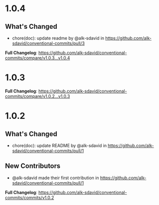 # 1.0.4

## What's Changed
* chore(doc): update readme by @alk-sdavid in https://github.com/alk-sdavid/conventional-commits/pull/3


**Full Changelog**: https://github.com/alk-sdavid/conventional-commits/compare/v1.0.3...v1.0.4

# 1.0.3

**Full Changelog**: https://github.com/alk-sdavid/conventional-commits/compare/v1.0.2...v1.0.3

# 1.0.2

## What's Changed
* chore(doc): update README by @alk-sdavid in https://github.com/alk-sdavid/conventional-commits/pull/1

## New Contributors
* @alk-sdavid made their first contribution in https://github.com/alk-sdavid/conventional-commits/pull/1

**Full Changelog**: https://github.com/alk-sdavid/conventional-commits/commits/v1.0.2